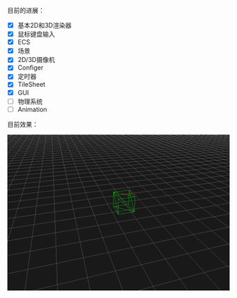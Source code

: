 目前的进展：

- [x] 基本2D和3D渲染器
- [x] 鼠标键盘输入
- [x] ECS
- [x] 场景
- [x] 2D/3D摄像机
- [x] Configer
- [x] 定时器
- [x] TileSheet
- [x] GUI
- [ ] 物理系统
- [ ] Animation

目前效果：

![snapshots](./snapshots/snapshot.png)
